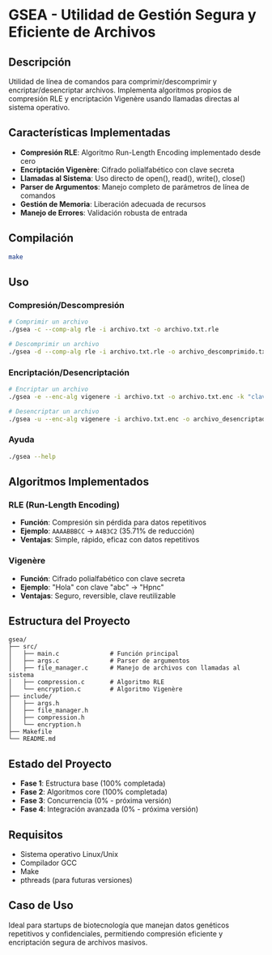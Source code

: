 # GSEA - Utilidad de Gestión Segura y Eficiente de Archivos

## Descripción
Utilidad de línea de comandos para comprimir/descomprimir y encriptar/desencriptar archivos. Implementa algoritmos propios de compresión RLE y encriptación Vigenère usando llamadas directas al sistema operativo.

## Características Implementadas
- **Compresión RLE**: Algoritmo Run-Length Encoding implementado desde cero
- **Encriptación Vigenère**: Cifrado polialfabético con clave secreta
- **Llamadas al Sistema**: Uso directo de open(), read(), write(), close()
- **Parser de Argumentos**: Manejo completo de parámetros de línea de comandos
- **Gestión de Memoria**: Liberación adecuada de recursos
- **Manejo de Errores**: Validación robusta de entrada

## Compilación
```bash
make
```

## Uso

### Compresión/Descompresión
```bash
# Comprimir un archivo
./gsea -c --comp-alg rle -i archivo.txt -o archivo.txt.rle

# Descomprimir un archivo
./gsea -d --comp-alg rle -i archivo.txt.rle -o archivo_descomprimido.txt
```

### Encriptación/Desencriptación
```bash
# Encriptar un archivo
./gsea -e --enc-alg vigenere -i archivo.txt -o archivo.txt.enc -k "clave"

# Desencriptar un archivo
./gsea -u --enc-alg vigenere -i archivo.txt.enc -o archivo_desencriptado.txt -k "clave"
```

### Ayuda
```bash
./gsea --help
```

## Algoritmos Implementados

### RLE (Run-Length Encoding)
- **Función**: Compresión sin pérdida para datos repetitivos
- **Ejemplo**: `AAAABBBCC` → `A4B3C2` (35.71% de reducción)
- **Ventajas**: Simple, rápido, eficaz con datos repetitivos

### Vigenère
- **Función**: Cifrado polialfabético con clave secreta
- **Ejemplo**: "Hola" con clave "abc" → "Hpnc"
- **Ventajas**: Seguro, reversible, clave reutilizable

## Estructura del Proyecto
```
gsea/
├── src/
│   ├── main.c              # Función principal
│   ├── args.c              # Parser de argumentos
│   ├── file_manager.c      # Manejo de archivos con llamadas al sistema
│   ├── compression.c       # Algoritmo RLE
│   └── encryption.c        # Algoritmo Vigenère
├── include/
│   ├── args.h
│   ├── file_manager.h
│   ├── compression.h
│   └── encryption.h
├── Makefile
└── README.md
```

## Estado del Proyecto
- **Fase 1**: Estructura base (100% completada)
- **Fase 2**: Algoritmos core (100% completada)
- **Fase 3**: Concurrencia (0% - próxima versión)
- **Fase 4**: Integración avanzada (0% - próxima versión)

## Requisitos
- Sistema operativo Linux/Unix
- Compilador GCC
- Make
- pthreads (para futuras versiones)

## Caso de Uso
Ideal para startups de biotecnología que manejan datos genéticos repetitivos y confidenciales, permitiendo compresión eficiente y encriptación segura de archivos masivos.

